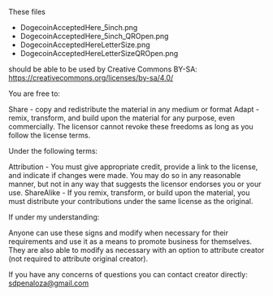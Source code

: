 These files 

- DogecoinAcceptedHere_5inch.png
- DogecoinAcceptedHere_5inch_QROpen.png
- DogecoinAcceptedHereLetterSize.png
- DogecoinAcceptedHereLetterSizeQROpen.png


should be able to be used by Creative Commons BY-SA:
https://creativecommons.org/licenses/by-sa/4.0/

You are free to:

Share - copy and redistribute the material in any medium or format
Adapt - remix, transform, and build upon the material
for any purpose, even commercially.
The licensor cannot revoke these freedoms as long as you follow the license terms.

Under the following terms:

Attribution - You must give appropriate credit, provide a link to the license, and indicate if changes were made. You may do so in any reasonable manner, but not in any way that suggests the licensor endorses you or your use.
ShareAlike - If you remix, transform, or build upon the material, you must distribute your contributions under the same license as the original.



If under my understanding:

Anyone can use these signs and modify when necessary for their requirements and use it as a means to promote business for themselves.  They are also able to modify as necessary with an option to attribute creator (not required to attribute original creator).

If you have any concerns of questions you can contact creator directly: sdpenaloza@gmail.com
